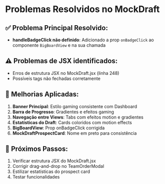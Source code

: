 # Problemas Resolvidos no MockDraft

## ✅ Problema Principal Resolvido:
- **handleBadgeClick não definido**: Adicionado a prop `onBadgeClick` ao componente `BigBoardView` e na sua chamada

## ⚠️ Problemas de JSX identificados:
- Erros de estrutura JSX no MockDraft.jsx (linha 248)
- Possíveis tags não fechadas corretamente

## 🔧 Melhorias Aplicadas:
1. **Banner Principal**: Estilo gaming consistente com Dashboard
2. **Barra de Progresso**: Gradientes e efeitos gaming
3. **Navegação entre Views**: Tabs com efeitos motion e gradientes
4. **Estatísticas do Draft**: Cards coloridos com motion effects
5. **BigBoardView**: Prop onBadgeClick corrigida
6. **MockDraftProspectCard**: Nome em preto para consistência

## 📝 Próximos Passos:
1. Verificar estrutura JSX do MockDraft.jsx
2. Corrigir drag-and-drop no TeamOrderModal
3. Estilizar estatísticas do prospect card
4. Testar funcionalidades
